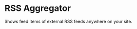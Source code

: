 RSS Aggregator
=======================

Shows feed items of external RSS feeds anywhere on your site.

